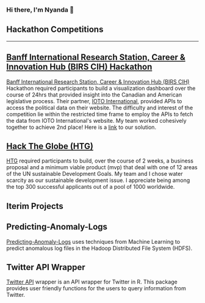 ### Hi there, I'm Nyanda 👋  

<!--
<img src="https://img.shields.io/badge/LinkedIn-0077B5?style=for-the-badge&logo=linkedin&logoColor=white"> (https://www.linkedin.com/in/nredwood/)
-->

## Hackathon Competitions
---
## [Banff International Research Station, Career & Innovation Hub (BIRS CIH) Hackathon](https://careerandinnovationhub.ca/data-science-2021/#hackathon)
  
[Banff International Research Station, Career & Innovation Hub (BIRS CIH)](https://careerandinnovationhub.ca/data-science-2021/#hackathon) Hackathon required participants to build a visualization dashboard over the course of 24hrs that provided insight into the Canadian and American legislative process. Their partner, [IOTO International](http://www.ioto.ca), provided APIs to access the political data on their website. The difficulty and interest of the competition lie within the restricted time frame to employ the APIs to fetch the data from IOTO International's website. My team worked cohesively together to achieve 2nd place! Here is a [link](https://github.com/maderaroja/BIRS_CIH_dashboard) to our solution.
  
## [Hack The Globe (HTG)](https://globalspark.world/?linkId=148571003#/hacktheglobe)  
  
[HTG](https://globalspark.world/?linkId=148571003#/hacktheglobe) required participants to build, over the course of 2 weeks, a business proposal and a minimum viable product (mvp) that deal with one of 12 areas of the UN sustainable Development Goals. My team and I chose water scarcity as our sustainable development issue. I appreciate being among the top 300 successful applicants out of a pool of 1000 worldwide.
  
## Iterim Projects
  
## Predicting-Anomaly-Logs
[Predicting-Anomaly-Logs](https://github.com/maderaroja/Predicting-Anomaly-Logs) uses techniques from Machine Learning to predict anomalous log files in the Hadoop Distributed File System (HDFS).
  
## Twitter API Wrapper
[Twitter API](https://github.com/maderaroja/twitterapiR) wrapper is an API wrapper for Twitter in R. This package provides user friendly functions for the users to query information from Twitter.


<!--
**maderaroja/maderaroja** is a ✨ _special_ ✨ repository because its `README.md` (this file) appears on your GitHub profile.

Here are some ideas to get you started:

- 🔭 I’m currently working on ...
- 🌱 I’m currently learning ...
- 👯 I’m looking to collaborate on ...
- 🤔 I’m looking for help with ...
- 💬 Ask me about ...
- 📫 How to reach me: ...
- 😄 Pronouns: ...
- ⚡ Fun fact: ...
-->
